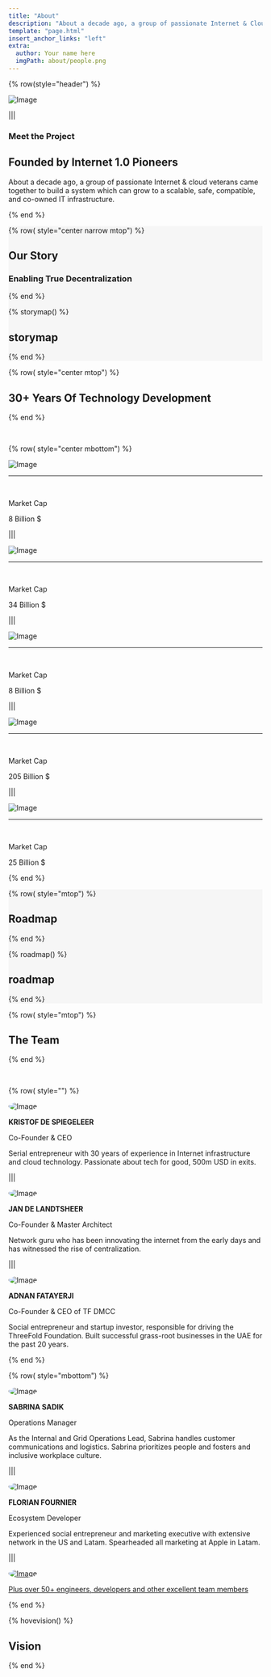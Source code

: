 ```yaml
---
title: "About"
description: "About a decade ago, a group of passionate Internet & Cloud veterans came together to build a system." # quotation marks to allow colons where used
template: "page.html"
insert_anchor_links: "left"
extra:
  author: Your name here
  imgPath: about/people.png
---
```


<!-- section 1 (header) -->
<div class="container mx-auto">

{% row(style="header") %}

![Image](people.png#mx-auto)

|||

### **<span class="green">Meet the Project</span>**

## Founded by <span class="blue">**Internet 1.0 Pioneers**</span>

About a decade ago, a group of passionate Internet & cloud veterans came together to build a system which can grow to a scalable, safe, compatible, and co-owned IT infrastructure.

{% end %}

</div>

<!-- section 2 our Story  -->

<div style="background-color:#F6F6F6">

<div class="container mx-auto">

{% row( style="center narrow mtop") %}

## **Our <span class="blue">Story</span>**

### **Enabling True <span class="green_text">Decentralization</span>**

{% end %}

{% storymap() %}

## **storymap**

{% end %}

</div>
</div>







<!-- section 3  -->
<div class="container mx-auto">

{% row( style="center mtop") %}

## **<span class="blue">30+ Years</span> Of Technology Development**

{% end %}

<br>

{% row( style="center mbottom") %}

<div class="myscale border rounded-md p-4">

![Image](datacenter.png#mx-auto)



-------------------

<br>

Market Cap
<p class="text-2xl blue font-bold">8 Billion $</p>

</div>

|||

<div class="myscale border rounded-md p-4">

![Image](dedigate.png#mx-auto)

-------------------

<br>

Market Cap
<p class="text-2xl blue font-bold">34 Billion $</p>

</div>

|||

<div class="myscale border rounded-md p-4">

![Image](hostbasket.png#mx-auto)

-------------------

<br>

Market Cap
<p class="text-2xl blue font-bold">8 Billion $</p>

</div>

|||

<div class="myscale border rounded-md p-4">

![Image](qlayer.png#mx-auto)

-------------------

<br>

Market Cap
<p class="text-2xl blue font-bold">205 Billion $</p>

</div>

|||

<div class="myscale border rounded-md p-4">

![Image](amplidata.png#mx-auto)

-------------------

<br>

Market Cap
<p class="text-2xl blue font-bold">25 Billion $</p>

</div>

{% end %}

</div>




<!-- section 4  -->
<div style="background-color:#F6F6F6">

<div class="container mx-auto">

{% row( style="mtop") %}

## **Roadmap**

{% end %}

{% roadmap() %}

## **roadmap**

{% end %}

</div>
</div>





<!-- section 5  -->
<div class="container mx-auto">

{% row( style="mtop") %}

## **The <span class="blue">Team</span>**

{% end %}

<br>

{% row( style="") %}

<div class="person flex md:flex-row flex-col items-start">

<div class="">

![Image](kristof_de_spiegeleer.jpeg#mx-auto)
</div>
<div class="mx-3">

**KRISTOF DE SPIEGELEER** <br>

<p class="blue text-base font-semibold">Co-Founder & CEO</p>

<p class="text-base leading-tight">Serial entrepreneur with 30 years of experience in Internet infrastructure and cloud technology. Passionate about tech for good, 500m USD in exits.</p>

</div>
</div>

|||

<div class="person flex md:flex-row flex-col items-start">

<div class="">

![Image](jan_de_landtsheer.jpeg#mx-auto)
</div>
<div class="mx-3">

**JAN DE LANDTSHEER** <br>

<p class="blue text-base font-semibold">Co-Founder & Master Architect</p>

<p class="text-base leading-tight">Network guru who has been innovating the internet from the early days and has witnessed the rise of centralization. </p>

</div>
</div>

|||

<div class="person flex md:flex-row flex-col items-start">

<div class="">

![Image](adnan_fatayerji.jpg#mx-auto)
</div>
<div class="mx-3">

**ADNAN FATAYERJI** <br>

<p class="blue text-base font-semibold">Co-Founder & CEO of TF DMCC</p>

<p class="text-base leading-tight">Social entrepreneur and startup investor, responsible for driving the ThreeFold Foundation. Built successful grass-root businesses in the UAE for the past 20 years.</p>

</div>
</div>

{% end %}

{% row( style="mbottom") %}

<div class="person flex md:flex-row flex-col items-start">

<div class="">

![Image](sabrina_sadik.jpg#mx-auto)
</div>
<div class="mx-3">

**SABRINA SADIK** <br>

<p class="blue text-base font-semibold">Operations Manager</p>

<p class="text-base leading-tight">As the Internal and Grid Operations Lead, Sabrina handles customer communications and logistics. Sabrina prioritizes people and fosters and inclusive workplace culture.</p>

</div>
</div>

|||

<div class="person flex md:flex-row flex-col items-start">

<div class="">

![Image](florian_fournier.jpeg#mx-auto)
</div>
<div class="mx-3">

**FLORIAN FOURNIER** <br>

<p class="blue text-base font-semibold">Ecosystem Developer</p>

<p class="text-base leading-tight">Experienced social entrepreneur and marketing executive with extensive network in the US and Latam. Spearheaded all marketing at Apple in Latam.</p>

</div>
</div>

|||

<a href="/people">
<div class="person flex md:flex-row flex-col items-start">

<div class="">

![Image](plus2.png#mx-auto)
</div>
<div class="mx-3">

<p class="font-semibold">Plus over 50+ engineers, developers and other excellent team members</p>

</div>
</div>

</a>

{% end %}




<!-- section 6  -->



{% hovevision() %}

## **Vision**

{% end %}

</div>




<style>

.rounded_img img {
  border-radius: 8px;
}

.person img{
  border-radius: 100%;
  max-width:100px;
  
}

.myscale{
  transition: transform .5s; 
}

.myscale:hover{
  transform: scale(1.2); 
  background-color: whitesmoke;
}
  </style>